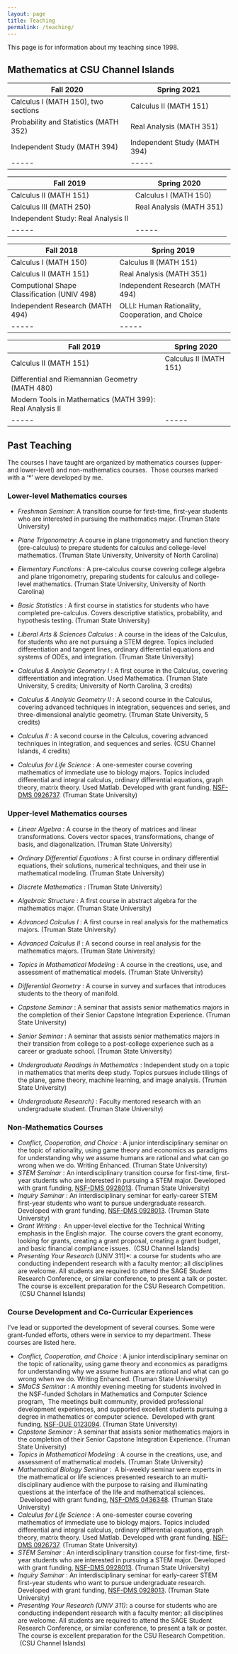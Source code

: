 ```yaml
---
layout: page
title: Teaching
permalink: /teaching/
---
```


This page is for information about my teaching since 1998.

## Mathematics at CSU Channel Islands

|Fall 2020 | Spring 2021|
|-----|-----|
| Calculus I (MATH 150), two sections |Calculus II (MATH 151)|
| Probability and Statistics (MATH 352) |Real Analysis (MATH 351)|
| Independent Study (MATH 394) |Independent Study (MATH 394)|
|-----|-----|

|Fall 2019 | Spring 2020|
|-----|-----|
| Calculus II (MATH 151) |Calculus I (MATH 150)|
| Calculus III (MATH 250) |Real Analysis (MATH 351)|
| Independent Study:  Real Analysis II | |
|-----|-----|

|Fall 2018 | Spring 2019|
|-----|-----|
| Calculus I (MATH 150) |Calculus II (MATH 151)|
| Calculus II (MATH 151) |Real Analysis (MATH 351)|
| Computional Shape Classification (UNIV 498) | Independent Research (MATH 494)|
|Independent Research (MATH 494)|OLLI:  Human Rationality, Cooperation, and Choice|
|-----|-----|


|Fall 2019 | Spring 2020|
|-----|-----|
| Calculus II (MATH 151) |Calculus II (MATH 151)|
| Differential and Riemannian Geometry (MATH 480) ||
| Modern Tools in Mathematics (MATH 399):  Real Analysis II | |
|-----|-----|


## Past Teaching ##

The courses I have taught are organized by mathematics courses (upper- and lower-level) and non-mathematics courses. &nbsp;Those courses marked with a &#8216;*&#8217; were developed by me.

### Lower-level Mathematics courses ###

* _Freshman Seminar_: A transition course for first-time, first-year students who are interested in pursuing the mathematics major. (Truman State University)

* _Plane Trigonometry_: A course in plane trigonometry and function theory (pre-calculus) to prepare students for calculus and college-level mathematics. (Truman State University, University of North Carolina)

* _Elementary Functions_ : A pre-calculus course covering college algebra and plane trigonometry, preparing students for calculus and college-level mathematics. (Truman State University, University of North Carolina)

* _Basic Statistics_ : A first course in statistics for students who have completed pre-calculus. Covers descriptive statistics, probability, and hypothesis testing. (Truman State University)

* _Liberal Arts & Sciences Calculus_ : A course in the ideas of the Calculus, for students who are not pursuing a STEM degree. Topics included differentiation and tangent lines, ordinary differential equations and systems of ODEs, and integration. (Truman State University)

* _Calculus & Analytic Geometry I_ : A first course in the Calculus, covering differentiation and integration. Used Mathematica. (Truman State University, 5 credits; University of North Carolina, 3 credits)

* _Calculus & Analytic Geometry II_ : A second course in the Calculus, covering advanced techniques in integration, sequences and series, and three-dimensional analytic geometry. (Truman State University, 5 credits)

* _Calculus II_ : A second course in the Calculus, covering advanced techniques in integration, and sequences and series. (CSU Channel Islands, 4 credits)

* _Calculus for Life Science_ : A one-semester course covering mathematics of immediate use to biology majors. Topics included differential and integral calculus, ordinary differential equations, graph theory, matrix theory. Used Matlab. Developed with grant funding, <a href="https://www.nsf.gov/awardsearch/showAward?AWD_ID=0926737&amp;HistoricalAwards=false">NSF-DMS 0926737</a>. (Truman State University)


### Upper-level Mathematics courses ###

* _Linear Algebra_ : A course in the theory of matrices and linear transformations. Covers vector spaces, transformations, change of basis, and diagonalization. (Truman State University)

* _Ordinary Differential Equations_ : A first course in ordinary differential equations, their solutions, numerical techniques, and their use in mathematical modeling. (Truman State University)

* _Discrete Mathematics_ : (Truman State University)

* _Algebraic Structure_ : A first course in abstract algebra for the mathematics major. (Truman State University)

* _Advanced Calculus I_ : A first course in real analysis for the mathematics majors. (Truman State University)

* _Advanced Calculus II_ : A second course in real analysis for the mathematics majors. (Truman State University)

* _Topics in Mathematical Modeling_ : A course in the creations, use, and assessment of mathematical models. (Truman State University)

* _Differential Geometry_ : A course in survey and surfaces that introduces students to the theory of manifold.

* _Capstone Seminar_ : A seminar that assists senior mathematics majors in the completion of their Senior Capstone Integration Experience. (Truman State University)

* _Senior Seminar_ : A seminar that assists senior mathematics majors in their transition from college to a post-college experience such as a career or graduate school. (Truman State University)

* _Undergraduate Readings in Mathematics_ : Independent study on a topic in mathematics that merits deep study. Topics pursues include tilings of the plane, game theory, machine learning, and image analysis. (Truman State University)

* _Undergraduate Research)_ : Faculty mentored research with an undergraduate student. (Truman State University)

### Non-Mathematics Courses ###

* _Conflict, Cooperation, and Choice_ : A junior interdisciplinary seminar on the topic of rationality, using game theory and economics as paradigms for understanding why we assume humans are rational and what can go wrong when we do. Writing Enhanced. (Truman State University)
* _STEM Seminar_ : An interdisciplinary transition course for first-time, first-year students who are interested in pursuing a STEM major. Developed with grant funding, <a href="https://www.nsf.gov/awardsearch/showAward?AWD_ID=0928013&amp;HistoricalAwards=false">NSF-DMS 0928013</a>. (Truman State University)
* _Inquiry Seminar_ : An interdisciplinary seminar for early-career STEM first-year students who want to pursue undergraduate research. Developed with grant funding, <a href="https://www.nsf.gov/awardsearch/showAward?AWD_ID=0928013&amp;HistoricalAwards=false">NSF-DMS 0928013</a>. (Truman State University)
* _Grant Writing_ : &nbsp;An upper-level elective for the Technical Writing emphasis in the English major. &nbsp;The course covers the grant economy, looking for grants, creating a grant proposal, creating a grant budget, and basic financial compliance issues. &nbsp;(CSU Channel Islands)
* _Presenting Your Research_  (UNIV 311)*: a course for students who are conducting independent research with a faculty mentor; all disciplines are welcome. All students are required to attend the SAGE Student Research Conference, or similar conference, to present a talk or poster. The course is excellent preparation for the CSU Research Competition. &nbsp;(CSU Channel Islands)



### Course Development and Co-Curricular Experiences ###

I've lead or supported the development of several courses. Some were grant-funded efforts, others were in service to my department. These courses are listed here.


* _Conflict, Cooperation, and Choice_ : A junior interdisciplinary seminar on the topic of rationality, using game theory and economics as paradigms for understanding why we assume humans are rational and what can go wrong when we do. Writing Enhanced. (Truman State University)
* _SMaCS Seminar_ : A monthly evening meeting for students involved in the NSF-funded Scholars in Mathematics and Computer Science program, &nbsp;The meetings built community, provided professional development experiences, and supported excellent students pursuing a degree in mathematics or computer science. &nbsp;Developed with grant funding, <a href="https://www.nsf.gov/awardsearch/showAward?AWD_ID=0123094&amp;HistoricalAwards=false">NSF-DUE 0123094</a>. (Truman State University)
* _Capstone Seminar_ : A seminar that assists senior mathematics majors in the completion of their Senior Capstone Integration Experience. (Truman State University)
* _Topics in Mathematical Modeling_ : A course in the creations, use, and assessment of mathematical models. (Truman State University)
* _Mathematical Biology Seminar_ : &nbsp;A bi-weekly seminar were experts in the mathematical or life sciences presented research to an multi-disciplinary audience with the purpose to raising and illuminating questions at the interface of the life and mathematical sciences. &nbsp;Developed with grant funding, <a href="https://www.nsf.gov/awardsearch/showAward?AWD_ID=0436348&amp;HistoricalAwards=false">NSF-DMS 0436348</a>. (Truman State University)
* _Calculus for Life Science_ : A one-semester course covering mathematics of immediate use to biology majors. Topics included differential and integral calculus, ordinary differential equations, graph theory, matrix theory. Used Matlab. Developed with grant funding, <a href="https://www.nsf.gov/awardsearch/showAward?AWD_ID=0926737&amp;HistoricalAwards=false">NSF-DMS 0926737</a>. (Truman State University)
* _STEM Seminar_ : An interdisciplinary transition course for first-time, first-year students who are interested in pursuing a STEM major. Developed with grant funding, <a href="https://www.nsf.gov/awardsearch/showAward?AWD_ID=0928013&amp;HistoricalAwards=false">NSF-DMS 0928013</a>. (Truman State University)
* _Inquiry Seminar_ : An interdisciplinary seminar for early-career STEM first-year students who want to pursue undergraduate research. Developed with grant funding, <a href="https://www.nsf.gov/awardsearch/showAward?AWD_ID=0928013&amp;HistoricalAwards=false">NSF-DMS 0928013</a>. (Truman State University)
* _Presenting Your Research  (UNIV 311)_: a course for students who are conducting independent research with a faculty mentor; all disciplines are welcome. All students are required to attend the SAGE Student Research Conference, or similar conference, to present a talk or poster. The course is excellent preparation for the CSU Research Competition. &nbsp;(CSU Channel Islands)